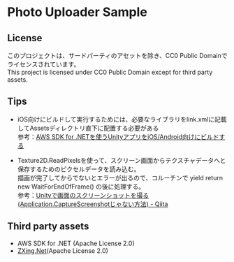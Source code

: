 # Photo Uploader Sample

## License
このプロジェクトは、サードパーティのアセットを除き、CC0 Public Domainでライセンスされています。  
This project is licensed under CC0 Public Domain except for third party assets.

## Tips
- iOS向けにビルドして実行するためには、必要なライブラリをlink.xmlに記載してAssetsディレクトリ直下に配置する必要がある  
参考：[AWS SDK for .NETを使うUnityアプリをiOS/Android向けにビルドする](https://dev.classmethod.jp/client-side/unity-client-side/unity-app-build-for-ios-android/)

- Texture2D.ReadPixelsを使って、スクリーン画面からテクスチャデータへと保存するためのピクセルデータを読み込む。  
描画が完了してからでないとエラーが出るので、コルーチンで yield return new WaitForEndOfFrame() の後に処理する。  
参考：[Unityで画面のスクリーンショットを撮る(Application.CaptureScreenshotじゃない方法) - Qiita](https://qiita.com/tempura/items/e8f4bbb4419407916d12)

## Third party assets
- AWS SDK for .NET (Apache License 2.0)
- [ZXing.Net](https://github.com/micjahn/ZXing.Net)(Apache License 2.0)
